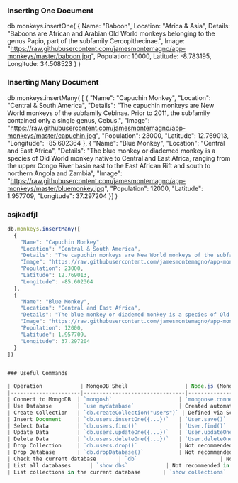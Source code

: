 ### Inserting One Document 

db.monkeys.insertOne(
{
Name: "Baboon",
    Location: "Africa & Asia",
    Details: "Baboons are African and Arabian Old World monkeys belonging to the genus Papio, part of the subfamily Cercopithecinae.",
    Image: "https://raw.githubusercontent.com/jamesmontemagno/app-monkeys/master/baboon.jpg",
    Population: 10000,
    Latitude: -8.783195,
    Longitude: 34.508523
}
)

### Inserting Many Document 

db.monkeys.insertMany(
[
{
    "Name": "Capuchin Monkey",
    "Location": "Central & South America",
    "Details": "The capuchin monkeys are New World monkeys of the subfamily Cebinae. Prior to 2011, the subfamily contained only a single genus, Cebus.",
    "Image": "https://raw.githubusercontent.com/jamesmontemagno/app-monkeys/master/capuchin.jpg",
    "Population": 23000,
    "Latitude": 12.769013,
    "Longitude": -85.602364
  },
  {
    "Name": "Blue Monkey",
    "Location": "Central and East Africa",
    "Details": "The blue monkey or diademed monkey is a species of Old World monkey native to Central and East Africa, ranging from the upper Congo River basin east to the East African Rift and south to northern Angola and Zambia",
    "Image": "https://raw.githubusercontent.com/jamesmontemagno/app-monkeys/master/bluemonkey.jpg",
    "Population": 12000,
    "Latitude": 1.957709,
    "Longitude": 37.297204
  }]
)


### asjkadfjl

```javascript
db.monkeys.insertMany([
  {
    "Name": "Capuchin Monkey",
    "Location": "Central & South America",
    "Details": "The capuchin monkeys are New World monkeys of the subfamily Cebinae. Prior to 2011, the subfamily contained only a single genus, Cebus.",
    "Image": "https://raw.githubusercontent.com/jamesmontemagno/app-monkeys/master/capuchin.jpg",
    "Population": 23000,
    "Latitude": 12.769013,
    "Longitude": -85.602364
  },
  {
    "Name": "Blue Monkey",
    "Location": "Central and East Africa",
    "Details": "The blue monkey or diademed monkey is a species of Old World monkey native to Central and East Africa, ranging from the upper Congo River basin east to the East African Rift and south to northern Angola and Zambia",
    "Image": "https://raw.githubusercontent.com/jamesmontemagno/app-monkeys/master/bluemonkey.jpg",
    "Population": 12000,
    "Latitude": 1.957709,
    "Longitude": 37.297204
  }
])


### Useful Commands

| Operation            | MongoDB Shell                  | Node.js (Mongoose)            |
|----------------------|--------------------------------|------------------------------|
| Connect to MongoDB  | `mongosh`                     | `mongoose.connect()`        |
| Use Database        | `use mydatabase`              | Created automatically       |
| Create Collection   | `db.createCollection("users")` | Defined via Schema          |
| Insert Document     | `db.users.insertOne({...})`   | `User.save()`               |
| Select Data         | `db.users.find()`             | `User.find()`               |
| Update Data         | `db.users.updateOne({...})`   | `User.updateOne({...})`     |
| Delete Data         | `db.users.deleteOne({...})`   | `User.deleteOne({...})`     |
| Drop Collection     | `db.users.drop()`             | Not recommended in Mongoose |
| Drop Database       | `db.dropDatabase()`           | Not recommended in Mongoose |
| Check the current database       | `db`                          | Not recommended in Mongoose |
| List all databases      | `show dbs`            | Not recommended in Mongoose |
| List collections in the current database       | `show collections`           | Not recommended in Mongoose |


